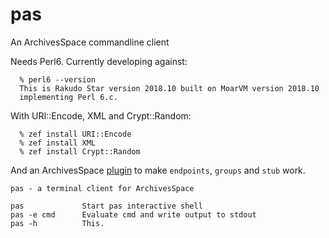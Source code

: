 # pas
An ArchivesSpace commandline client

Needs Perl6. Currently developing against:

      % perl6 --version
      This is Rakudo Star version 2018.10 built on MoarVM version 2018.10
      implementing Perl 6.c.

With URI::Encode, XML and Crypt::Random:

      % zef install URI::Encode
      % zef install XML
      % zef install Crypt::Random

And an ArchivesSpace [plugin](https://github.com/jambun/pas_endpoints)
to make `endpoints`, `groups` and `stub` work.


    pas - a terminal client for ArchivesSpace

    pas             Start pas interactive shell
    pas -e cmd      Evaluate cmd and write output to stdout
    pas -h          This.

